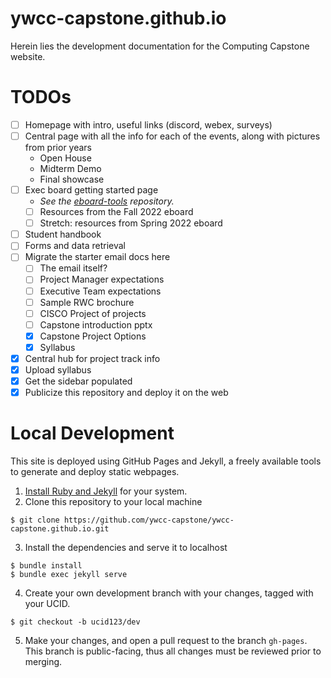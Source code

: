 # ywcc-capstone.github.io

Herein lies the development documentation for the Computing Capstone website.

# TODOs
* [ ] Homepage with intro, useful links (discord, webex, surveys)
* [ ] Central page with all the info for each of the events, along with pictures from prior years
    * Open House
    * Midterm Demo
    * Final showcase
* [ ] Exec board getting started page
    * _See the [eboard-tools][GitHubEboardTools] repository._
    * [ ] Resources from the Fall 2022 eboard
    * [ ] Stretch: resources from Spring 2022 eboard
* [ ] Student handbook
* [ ] Forms and data retrieval
* [ ] Migrate the starter email docs here
    * [ ] The email itself?
    * [ ] Project Manager expectations
    * [ ] Executive Team expectations
    * [ ] Sample RWC brochure
    * [ ] CISCO Project of projects
    * [ ] Capstone introduction pptx
    * [x] Capstone Project Options
    * [x] Syllabus
* [x] Central hub for project track info
* [x] Upload syllabus
* [x] Get the sidebar populated
* [x] Publicize this repository and deploy it on the web

# Local Development
This site is deployed using GitHub Pages and Jekyll, a freely available tools to
generate and deploy static webpages.

1. [Install Ruby and Jekyll](https://jekyllrb.com/docs/installation/) for your system.
2. Clone this repository to your local machine
```
$ git clone https://github.com/ywcc-capstone/ywcc-capstone.github.io.git
```
3. Install the dependencies and serve it to localhost
```
$ bundle install
$ bundle exec jekyll serve
```
4. Create your own development branch with your changes, tagged with your UCID.
```
$ git checkout -b ucid123/dev
```
5. Make your changes, and open a pull request to the branch `gh-pages`. This
branch is public-facing, thus all changes must be reviewed prior to merging.

[GitHubEboardTools]: https://github.com/ywcc-capstone/eboard-tools